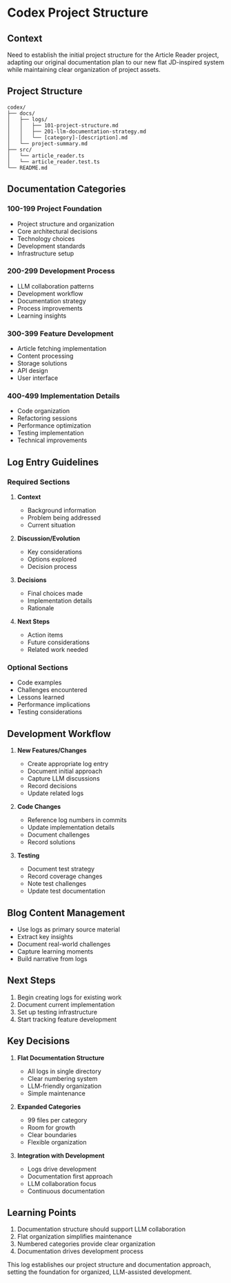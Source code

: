 # Codex Project Structure

## Context

Need to establish the initial project structure for the Article Reader project, adapting our original documentation plan to our new flat JD-inspired system while maintaining clear organization of project assets.

## Project Structure

```shell
codex/
├── docs/
│   ├── logs/
│   │   ├── 101-project-structure.md
│   │   ├── 201-llm-documentation-strategy.md
│   │   └── [category]-[description].md
│   └── project-summary.md
├── src/
│   └── article_reader.ts
│   └── article_reader.test.ts
└── README.md
```

## Documentation Categories

### 100-199 Project Foundation

- Project structure and organization
- Core architectural decisions
- Technology choices
- Development standards
- Infrastructure setup

### 200-299 Development Process

- LLM collaboration patterns
- Development workflow
- Documentation strategy
- Process improvements
- Learning insights

### 300-399 Feature Development

- Article fetching implementation
- Content processing
- Storage solutions
- API design
- User interface

### 400-499 Implementation Details

- Code organization
- Refactoring sessions
- Performance optimization
- Testing implementation
- Technical improvements

## Log Entry Guidelines

### Required Sections

1. **Context**

   - Background information
   - Problem being addressed
   - Current situation

2. **Discussion/Evolution**

   - Key considerations
   - Options explored
   - Decision process

3. **Decisions**

   - Final choices made
   - Implementation details
   - Rationale

4. **Next Steps**
   - Action items
   - Future considerations
   - Related work needed

### Optional Sections

- Code examples
- Challenges encountered
- Lessons learned
- Performance implications
- Testing considerations

## Development Workflow

1. **New Features/Changes**

   - Create appropriate log entry
   - Document initial approach
   - Capture LLM discussions
   - Record decisions
   - Update related logs

2. **Code Changes**

   - Reference log numbers in commits
   - Update implementation details
   - Document challenges
   - Record solutions

3. **Testing**
   - Document test strategy
   - Record coverage changes
   - Note test challenges
   - Update test documentation

## Blog Content Management

- Use logs as primary source material
- Extract key insights
- Document real-world challenges
- Capture learning moments
- Build narrative from logs

## Next Steps

1. Begin creating logs for existing work
2. Document current implementation
3. Set up testing infrastructure
4. Start tracking feature development

## Key Decisions

1. **Flat Documentation Structure**

   - All logs in single directory
   - Clear numbering system
   - LLM-friendly organization
   - Simple maintenance

2. **Expanded Categories**

   - 99 files per category
   - Room for growth
   - Clear boundaries
   - Flexible organization

3. **Integration with Development**
   - Logs drive development
   - Documentation first approach
   - LLM collaboration focus
   - Continuous documentation

## Learning Points

1. Documentation structure should support LLM collaboration
2. Flat organization simplifies maintenance
3. Numbered categories provide clear organization
4. Documentation drives development process

This log establishes our project structure and documentation approach, setting the foundation for organized, LLM-assisted development.
